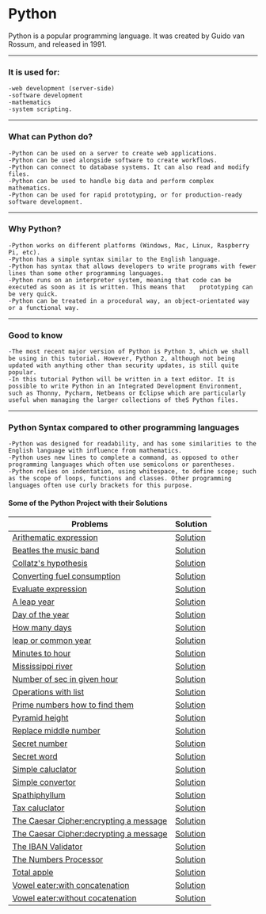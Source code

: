 # Python

Python is a popular programming language. It was created by Guido van Rossum, and released in 1991.

------

### It is used for:

    -web development (server-side)
    -software development
    -mathematics
    -system scripting.

------

### What can Python do?

    -Python can be used on a server to create web applications.
    -Python can be used alongside software to create workflows.
    -Python can connect to database systems. It can also read and modify files.
    -Python can be used to handle big data and perform complex mathematics.
    -Python can be used for rapid prototyping, or for production-ready software development.

------

### Why Python?

    -Python works on different platforms (Windows, Mac, Linux, Raspberry Pi, etc).
    -Python has a simple syntax similar to the English language.
    -Python has syntax that allows developers to write programs with fewer lines than some other programming languages.
    -Python runs on an interpreter system, meaning that code can be executed as soon as it is written. This means that    prototyping can be very quick.
    -Python can be treated in a procedural way, an object-orientated way or a functional way.

------

### Good to know

    -The most recent major version of Python is Python 3, which we shall be using in this tutorial. However, Python 2, although not being updated with anything other than security updates, is still quite popular.
    -In this tutorial Python will be written in a text editor. It is possible to write Python in an Integrated Development Environment, such as Thonny, Pycharm, Netbeans or Eclipse which are particularly useful when managing the larger collections of theS Python files.

------

### Python Syntax compared to other programming languages

    -Python was designed for readability, and has some similarities to the English language with influence from mathematics.
    -Python uses new lines to complete a command, as opposed to other programming languages which often use semicolons or parentheses.
    -Python relies on indentation, using whitespace, to define scope; such as the scope of loops, functions and classes. Other programming languages often use curly brackets for this purpose.


#### Some of the Python Project with their Solutions

| **Problems**|  **Solution**|
|----|----|
|[Arithematic expression](https://github.com/vishwas9699/Python-Projects/blob/master/Arithematic-expression/readme.md)|[Solution](https://github.com/vishwas9699/Python-Projects/blob/master/Arithematic-expression/arthmeticexp.py)|
|[Beatles the music band](https://github.com/vishwas9699/Python-Projects/blob/master/Beatles-the-music-band/readme.md)|[Solution](https://github.com/vishwas9699/Python-Projects/blob/master/Beatles-the-music-band/Beatles-the-band.py)|
|[Collatz's hypothesis](https://github.com/vishwas9699/Python-Projects/blob/master/Collatz's-hypothesis/readme.md)|[Solution](https://github.com/vishwas9699/Python-Projects/blob/master/Collatz's-hypothesis/Collatz's.py)|
|[Converting fuel consumption](https://github.com/vishwas9699/Python-Projects/blob/master/Converting-fuel-consumption/readme.md)|[Solution](https://github.com/vishwas9699/Python-Projects/blob/master/Converting-fuel-consumption/Fuel-consumption.py)|
|[Evaluate expression](https://github.com/vishwas9699/Python-Projects/blob/master/Evaluate-exp/readme.md)|[Solution](https://github.com/vishwas9699/Python-Projects/blob/master/Evaluate-exp/evaluate-exp.py)|
|[A leap year](https://github.com/vishwas9699/Python-Projects/blob/master/Leap-year-program/A-leap-year/readme.md)|[Solution](https://github.com/vishwas9699/Python-Projects/blob/master/Leap-year-program/A-leap-year/leap-year.py)|
|[Day of the year](https://github.com/vishwas9699/Python-Projects/blob/master/Leap-year-program/Day-of-the-year/readme.md)|[Solution](https://github.com/vishwas9699/Python-Projects/blob/master/Leap-year-program/Day-of-the-year/leap-year2.py)|
|[How many days](https://github.com/vishwas9699/Python-Projects/blob/master/Leap-year-program/How-many-days/readme.md)|[Solution](https://github.com/vishwas9699/Python-Projects/blob/master/Leap-year-program/How-many-days/leap-year1.py)|
|[leap or common year](https://github.com/vishwas9699/Python-Projects/blob/master/Leap-year-program/leap-or-common-year/readme.md)|[Solution](https://github.com/vishwas9699/Python-Projects/blob/master/Leap-year-program/leap-or-common-year/leap-or-commom-year.py)|
|[Minutes to hour](https://github.com/vishwas9699/Python-Projects/blob/master/Minutes-to-hour/readme.md)|[Solution](https://github.com/vishwas9699/Python-Projects/blob/master/Minutes-to-hour/min-to-hour.py)|
|[Mississippi river](https://github.com/vishwas9699/Python-Projects/blob/master/Mississippi-river/readme.md)|[Solution](https://github.com/vishwas9699/Python-Projects/blob/master/Mississippi-river/Mississippi.py)|
|[Number of sec in given hour](https://github.com/vishwas9699/Python-Projects/blob/master/Number-of-sec-in-given-hour/readme.md)|[Solution](https://github.com/vishwas9699/Python-Projects/blob/master/Number-of-sec-in-given-hour/no-of-sec.py)|
|[Operations with list](https://github.com/vishwas9699/Python-Projects/blob/master/Operations-with-list/readme.md)|[Solution](https://github.com/vishwas9699/Python-Projects/blob/master/Operations-with-list/operators-eith-python.py)|
|[Prime numbers how to find them](https://github.com/vishwas9699/Python-Projects/blob/master/Prime-numbers-how-to-find-them/readme.md)|[Solution](https://github.com/vishwas9699/Python-Projects/blob/master/Prime-numbers-how-to-find-them/prime-number.py)|
|[Pyramid height](https://github.com/vishwas9699/Python-Projects/blob/master/Pyramid-height/readme.md)|[Solution](https://github.com/vishwas9699/Python-Projects/blob/master/Pyramid-height/Phyramid.py)|
|[Replace middle number](https://github.com/vishwas9699/Python-Projects/blob/master/Replace-middle-number/readme.md)|[Solution](https://github.com/vishwas9699/Python-Projects/blob/master/Replace-middle-number/list.py)|
|[Secret number](https://github.com/vishwas9699/Python-Projects/blob/master/Secret-number/readme.md)|[Solution](https://github.com/vishwas9699/Python-Projects/blob/master/Secret-number/magicno.py)|
|[Secret word](https://github.com/vishwas9699/Python-Projects/blob/master/Secret-word/readme.md)|[Solution](https://github.com/vishwas9699/Python-Projects/blob/master/Secret-word/secret-word.py)|
|[Simple caluclator](https://github.com/vishwas9699/Python-Projects/blob/master/Simple-caluclator/readme.md)|[Solution](https://github.com/vishwas9699/Python-Projects/blob/master/Simple-caluclator/Simple-caluc.py)|
|[Simple convertor](https://github.com/vishwas9699/Python-Projects/blob/master/Simple-convertor/readme.md)|[Solution](https://github.com/vishwas9699/Python-Projects/blob/master/Simple-convertor/simplecaluclator.py)|
|[Spathiphyllum](https://github.com/vishwas9699/Python-Projects/blob/master/Spathiphyllum/readme.md)|[Solution](https://github.com/vishwas9699/Python-Projects/blob/master/Spathiphyllum/spathiphyllum.py)|
|[Tax caluclator](https://github.com/vishwas9699/Python-Projects/blob/master/Tax-caluclator/readme.md)|[Solution](https://github.com/vishwas9699/Python-Projects/blob/master/Tax-caluclator/tax-caluclator.py)|
|[The Caesar Cipher:encrypting a message](https://github.com/vishwas9699/Python-Projects/blob/master/The-Caesar-Cipher/readme.md)|[Solution](https://github.com/vishwas9699/Python-Projects/blob/master/The-Caesar-Cipher/encrypting%20a%20message/encryption.py)|
|[The Caesar Cipher:decrypting a message](https://github.com/vishwas9699/Python-Projects/blob/master/The-Caesar-Cipher/readme.md)|[Solution](https://github.com/vishwas9699/Python-Projects/blob/master/The-Caesar-Cipher/decrypting%20a%20message/decryption.py)|
|[The IBAN Validator](https://github.com/vishwas9699/Python-Projects/blob/master/The-IBAN-Validator/readme.md)|[Solution](https://github.com/vishwas9699/Python-Projects/blob/master/The-IBAN-Validator/IBAN-Validator.py)|
|[The Numbers Processor](https://github.com/vishwas9699/Python-Projects/blob/master/The-Numbers-Processor/readme.md)|[Solution](https://github.com/vishwas9699/Python-Projects/blob/master/The-Numbers-Processor/number-processor.py)|
|[Total apple](https://github.com/vishwas9699/Python-Projects/blob/master/Total-apple/readme.md)|[Solution](https://github.com/vishwas9699/Python-Projects/blob/master/Total-apple/totalapples.py)|
|[Vowel eater:with concatenation](https://github.com/vishwas9699/Python-Projects/blob/master/Vowel-eater/with-concatenation/readme.md)|[Solution](https://github.com/vishwas9699/Python-Projects/blob/master/Vowel-eater/with-concatenation/vowel-eater-concatenation.py)|
|[Vowel eater:without cocatenation](https://github.com/vishwas9699/Python-Projects/blob/master/Vowel-eater/without-cocatenation/readme.md)|[Solution](https://github.com/vishwas9699/Python-Projects/blob/master/Vowel-eater/without-cocatenation/Vowel-eater.py)|